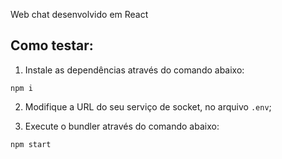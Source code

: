 Web chat desenvolvido em React

## Como testar:

1. Instale as dependências através do comando abaixo:

```npm i```

2. Modifique a URL do seu serviço de socket, no arquivo ```.env```;

3. Execute o bundler através do comando abaixo:

```npm start```